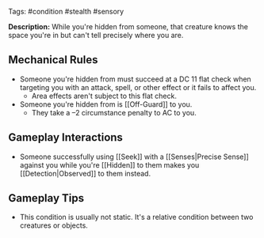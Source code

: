 Tags: #condition #stealth #sensory

**Description:** While you're hidden from someone, that creature knows the space you're in but can't tell precisely where you are. 

## Mechanical Rules

- Someone you're hidden from must succeed at a DC 11 flat check when targeting you with an attack, spell, or other effect or it fails to affect you.  
	- Area effects aren't subject to this flat check. 
- Someone you're hidden from is [[Off-Guard]] to you.  
	- They take a –2 circumstance penalty to AC to you.

## Gameplay Interactions

- Someone successfully using [[Seek]]  with a [[Senses|Precise Sense]] against you while you're [[Hidden]] to them makes you [[Detection|Observed]] to them instead.

## Gameplay Tips

- This condition is usually not static. It's a relative condition between two creatures or objects.